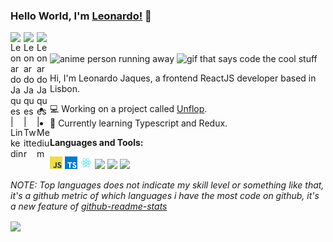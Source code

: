 ### Hello World, I'm [Leonardo!](https://www.leonardojaques.com/) 🌈 

<a href="https://www.linkedin.com/in/leonardojaques/">
  <img align="left" alt="Leonardo Jaques | Linkedin" width="21px" src="https://img.icons8.com/color/48/000000/linkedin-2.png" />
</a>

<a href="https://twitter.com/leokindacodes">
  <img align="left" alt="Leonardo Jaques | Twitter" width="21px" src="https://img.icons8.com/color/96/000000/twitter.png"/>
</a>

<a href="https://medium.com/@leonardomjq">
  <img align="left" alt="Leonardo Jaques | Medium" width="21px" src="https://img.icons8.com/color/48/000000/medium-logo.png" />
</a>

<br />
<br />

<img alt="anime person running away" width="50px" src="https://media.giphy.com/media/l1IBiCSkcSjBntAs0/giphy.gif"/>
<img alt="gif that says code the cool stuff " width="70px" src="https://media.giphy.com/media/RK5KD6UcUpAt92zZvt/giphy.gif"/>

Hi, I'm Leonardo Jaques, a frontend ReactJS developer based in Lisbon.

- 💻 Working on a project called [Unflop](https://unflop.me/).
- 🎉 Currently learning Typescript and Redux.

**Languages and Tools:**  

<code><img height="20" src="https://raw.githubusercontent.com/github/explore/80688e429a7d4ef2fca1e82350fe8e3517d3494d/topics/javascript/javascript.png"></code>
<code><img height="20" src="https://raw.githubusercontent.com/github/explore/80688e429a7d4ef2fca1e82350fe8e3517d3494d/topics/typescript/typescript.png"></code>
<code><img height="20" src="https://raw.githubusercontent.com/github/explore/80688e429a7d4ef2fca1e82350fe8e3517d3494d/topics/react/react.png"></code>
<code><img height="20" src="https://api.iconify.design/logos:gatsby.svg"></code>
<code><img height="20" src="https://api.iconify.design/logos:tailwindcss-icon.svg"></code>
<code><img height="20" src="https://api.iconify.design/logos:sass.svg"></code>

*NOTE: Top languages does not indicate my skill level or something like that, it's a github metric of which languages i have the most code on github, it's a new feature of [github-readme-stats](https://github.com/anuraghazra/github-readme-stats)*


<a href="https://github.com/anuraghazra/github-readme-stats">
  <!-- Change the `github-readme-stats.anuraghazra1.vercel.app` to `github-readme-stats.vercel.app`  -->
  <img align="center" src="https://github-readme-stats.vercel.app/api/top-langs/?username=leonardomjq&layout=compact&theme=radical" />
</a>
